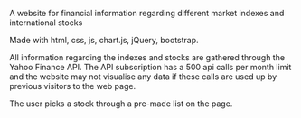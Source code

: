 A website for financial information regarding different market indexes and international stocks

Made with html, css, js, chart.js, jQuery, bootstrap.

All information regarding the indexes and stocks are gathered through the Yahoo Finance API. The API subscription
has a 500 api calls per month limit and the website may not visualise any data if these calls are used up by previous visitors to the web page. 

The user picks a stock through a pre-made list on the page.